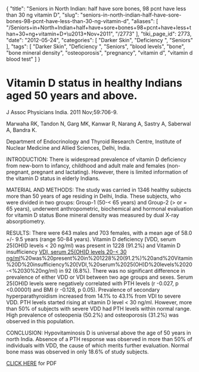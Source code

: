 {
    "title": "Seniors in North Indian: half have sore bones, 98 pcnt have less than 30 ng vitamin D",
    "slug": "seniors-in-north-indian-half-have-sore-bones-98-pcnt-have-less-than-30-ng-vitamin-d",
    "aliases": [
        "/Seniors+in+North+Indian+half+have+sore+bones+98+pcnt+have+less+than+30+ng+vitamin+D+\u2013+Nov+2011",
        "/2773"
    ],
    "tiki_page_id": 2773,
    "date": "2012-05-24",
    "categories": [
        "Darker Skin",
        "Deficiency ",
        "Seniors"
    ],
    "tags": [
        "Darker Skin",
        "Deficiency ",
        "Seniors",
        "blood levels",
        "bone",
        "bone mineral density",
        "osteoporosis",
        "pregnancy",
        "vitamin d",
        "vitamin d blood test"
    ]
}


# Vitamin D status in healthy Indians aged 50 years and above.

J Assoc Physicians India. 2011 Nov;59:706-9.

Marwaha RK, Tandon N, Garg MK, Kanwar R, Narang A, Sastry A, Saberwal A, Bandra K.

Department of Endocrinology and Thyroid Research Centre, Institute of Nuclear Medicine and Allied Sciences, Delhi, India.

INTRODUCTION: There is widespread prevalence of vitamin D deficiency from new-born to infancy, childhood and adult male and females (non-pregnant, pregnant and lactating). However, there is limited information of the vitamin D status in elderly Indians.

MATERIAL AND METHODS: The study was carried in 1346 healthy subjects more than 50 years of age residing in Delhi, India. These subjects, who were divided in two groups: Group-1 (50-< 65 years) and Group-2 (> or = 65 years), underwent anthropometric, biochemical and hormonal evaluation for vitamin D status Bone mineral density was measured by dual X-ray absorptiometry.

RESULTS: There were 643 males and 703 females, with a mean age of 58.0 +/- 9.5 years (range 50-84 years). Vitamin D deficiency [VDD, serum 25(OH)D levels < 20 ng/ml) was present in 1228 (91.2%) and Vitamin D insufficiency [VDI, serum 25(OH)D levels 20-< 30 ng/ml](VDD,%20serum%2025(OH)D%20levels%20<%2020%20ng/ml)%20was%20present%20in%201228%20(91.2%)%20and%20Vitamin%20D%20insufficiency%20[VDI,%20serum%2025(OH)D%20levels%2020-<%2030%20ng/ml) in 92 (6.8%). There was no significant difference in prevalence of either VDD or VDI between two age groups and sexes. Serum 25(OH)D levels were negatively correlated with PTH levels (r -0.027, p <0.00001) and BMI (r -0.128, p 0.05). Prevalence of secondary hyperparathyroidism increased from 14.1% to 43.1% from VDI to severe VDD. PTH levels started rising at vitamin D level < 30 ng/ml. However, more than 50% of subjects with severe VDD had PTH levels within normal range. High prevalence of osteopenia (50.2%) and osteoporosis (31.2%) was observed in this population.

CONCLUSION: Hypovitaminosis D is universal above the age of 50 years in north India. Absence of a PTH response was observed in more than 50% of individuals with VDD, the cause of which merits further evaluation. Normal bone mass was observed in only 18.6% of study subjects.

[CLICK HERE](https://VitaminDWiki.com/tiki-download_file.php?fileId=2025) for PDF